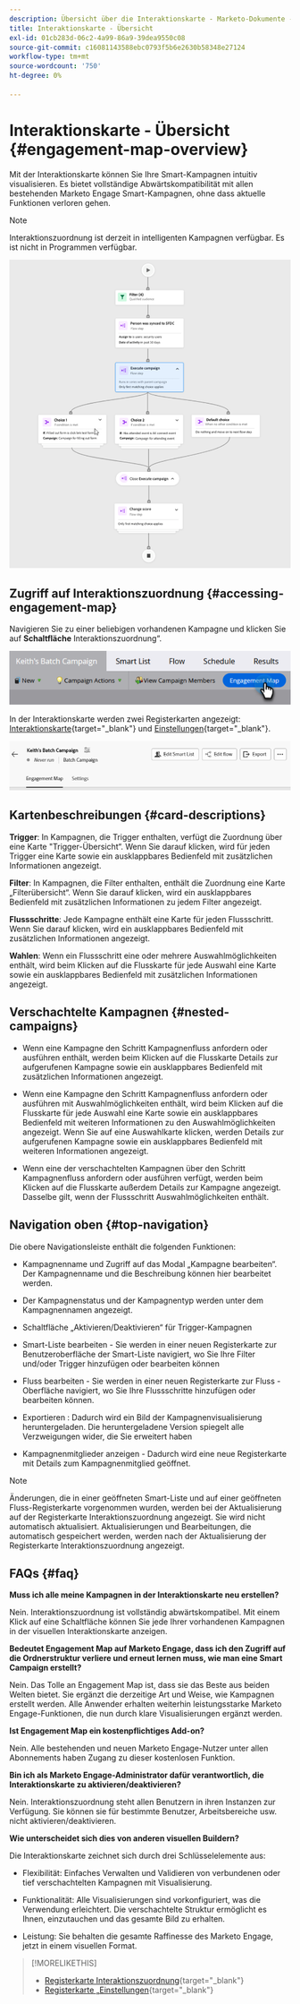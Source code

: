```yaml
---
description: Übersicht über die Interaktionskarte - Marketo-Dokumente - Produktdokumentation
title: Interaktionskarte - Übersicht
exl-id: 01cb283d-06c2-4a99-86a9-39dea9550c08
source-git-commit: c16081143588ebc0793f5b6e2630b58348e27124
workflow-type: tm+mt
source-wordcount: '750'
ht-degree: 0%

---
```


# Interaktionskarte - Übersicht {#engagement-map-overview}

Mit der Interaktionskarte können Sie Ihre Smart-Kampagnen intuitiv visualisieren. Es bietet vollständige Abwärtskompatibilität mit allen bestehenden Marketo Engage Smart-Kampagnen, ohne dass aktuelle Funktionen verloren gehen.

>[!NOTE]
>
>Interaktionszuordnung ist derzeit in intelligenten Kampagnen verfügbar. Es ist nicht in Programmen verfügbar.

![](assets/engagement-map-overview-1.png)

## Zugriff auf Interaktionszuordnung {#accessing-engagement-map}

Navigieren Sie zu einer beliebigen vorhandenen Kampagne und klicken Sie auf **Schaltfläche** Interaktionszuordnung“.

![](assets/engagement-map-overview-2.png)

In der Interaktionskarte werden zwei Registerkarten angezeigt: [Interaktionskarte](/help/marketo/product-docs/core-marketo-concepts/engagement-map/engagement-map-tab.md){target="_blank"} und [Einstellungen](/help/marketo/product-docs/core-marketo-concepts/engagement-map/settings-tab.md){target="_blank"}.

![](assets/engagement-map-overview-3.png)

## Kartenbeschreibungen {#card-descriptions}

**Trigger**: In Kampagnen, die Trigger enthalten, verfügt die Zuordnung über eine Karte &quot;Trigger-Übersicht“. Wenn Sie darauf klicken, wird für jeden Trigger eine Karte sowie ein ausklappbares Bedienfeld mit zusätzlichen Informationen angezeigt.

**Filter**: In Kampagnen, die Filter enthalten, enthält die Zuordnung eine Karte „Filterübersicht“. Wenn Sie darauf klicken, wird ein ausklappbares Bedienfeld mit zusätzlichen Informationen zu jedem Filter angezeigt.

**Flussschritte**: Jede Kampagne enthält eine Karte für jeden Flussschritt. Wenn Sie darauf klicken, wird ein ausklappbares Bedienfeld mit zusätzlichen Informationen angezeigt.

**Wahlen**: Wenn ein Flussschritt eine oder mehrere Auswahlmöglichkeiten enthält, wird beim Klicken auf die Flusskarte für jede Auswahl eine Karte sowie ein ausklappbares Bedienfeld mit zusätzlichen Informationen angezeigt.

## Verschachtelte Kampagnen {#nested-campaigns}

* Wenn eine Kampagne den Schritt Kampagnenfluss anfordern oder ausführen enthält, werden beim Klicken auf die Flusskarte Details zur aufgerufenen Kampagne sowie ein ausklappbares Bedienfeld mit zusätzlichen Informationen angezeigt.

* Wenn eine Kampagne den Schritt Kampagnenfluss anfordern oder ausführen mit Auswahlmöglichkeiten enthält, wird beim Klicken auf die Flusskarte für jede Auswahl eine Karte sowie ein ausklappbares Bedienfeld mit weiteren Informationen zu den Auswahlmöglichkeiten angezeigt. Wenn Sie auf eine Auswahlkarte klicken, werden Details zur aufgerufenen Kampagne sowie ein ausklappbares Bedienfeld mit weiteren Informationen angezeigt.

* Wenn eine der verschachtelten Kampagnen über den Schritt Kampagnenfluss anfordern oder ausführen verfügt, werden beim Klicken auf die Flusskarte außerdem Details zur Kampagne angezeigt. Dasselbe gilt, wenn der Flussschritt Auswahlmöglichkeiten enthält.

## Navigation oben {#top-navigation}

Die obere Navigationsleiste enthält die folgenden Funktionen:

* Kampagnenname und Zugriff auf das Modal „Kampagne bearbeiten“. Der Kampagnenname und die Beschreibung können hier bearbeitet werden.

* Der Kampagnenstatus und der Kampagnentyp werden unter dem Kampagnennamen angezeigt.

* Schaltfläche „Aktivieren/Deaktivieren“ für Trigger-Kampagnen

* Smart-Liste bearbeiten - Sie werden in einer neuen Registerkarte zur Benutzeroberfläche der Smart-Liste navigiert, wo Sie Ihre Filter und/oder Trigger hinzufügen oder bearbeiten können

* Fluss bearbeiten - Sie werden in einer neuen Registerkarte zur Fluss -Oberfläche navigiert, wo Sie Ihre Flussschritte hinzufügen oder bearbeiten können.

* Exportieren : Dadurch wird ein Bild der Kampagnenvisualisierung heruntergeladen. Die heruntergeladene Version spiegelt alle Verzweigungen wider, die Sie erweitert haben

* Kampagnenmitglieder anzeigen - Dadurch wird eine neue Registerkarte mit Details zum Kampagnenmitglied geöffnet.

>[!NOTE]
>
>Änderungen, die in einer geöffneten Smart-Liste und auf einer geöffneten Fluss-Registerkarte vorgenommen wurden, werden bei der Aktualisierung auf der Registerkarte Interaktionszuordnung angezeigt. Sie wird nicht automatisch aktualisiert. Aktualisierungen und Bearbeitungen, die automatisch gespeichert werden, werden nach der Aktualisierung der Registerkarte Interaktionszuordnung angezeigt.

## FAQs {#faq}

**Muss ich alle meine Kampagnen in der Interaktionskarte neu erstellen?**

Nein. Interaktionszuordnung ist vollständig abwärtskompatibel. Mit einem Klick auf eine Schaltfläche können Sie jede Ihrer vorhandenen Kampagnen in der visuellen Interaktionskarte anzeigen.

**Bedeutet Engagement Map auf Marketo Engage, dass ich den Zugriff auf die Ordnerstruktur verliere und erneut lernen muss, wie man eine Smart Campaign erstellt?**

Nein. Das Tolle an Engagement Map ist, dass sie das Beste aus beiden Welten bietet. Sie ergänzt die derzeitige Art und Weise, wie Kampagnen erstellt werden. Alle Anwender erhalten weiterhin leistungsstarke Marketo Engage-Funktionen, die nun durch klare Visualisierungen ergänzt werden.

**Ist Engagement Map ein kostenpflichtiges Add-on?**

Nein. Alle bestehenden und neuen Marketo Engage-Nutzer unter allen Abonnements haben Zugang zu dieser kostenlosen Funktion.

**Bin ich als Marketo Engage-Administrator dafür verantwortlich, die Interaktionskarte zu aktivieren/deaktivieren?**

Nein. Interaktionszuordnung steht allen Benutzern in ihren Instanzen zur Verfügung. Sie können sie für bestimmte Benutzer, Arbeitsbereiche usw. nicht aktivieren/deaktivieren.

**Wie unterscheidet sich dies von anderen visuellen Buildern?**

Die Interaktionskarte zeichnet sich durch drei Schlüsselelemente aus:

* Flexibilität: Einfaches Verwalten und Validieren von verbundenen oder tief verschachtelten Kampagnen mit Visualisierung.

* Funktionalität: Alle Visualisierungen sind vorkonfiguriert, was die Verwendung erleichtert. Die verschachtelte Struktur ermöglicht es Ihnen, einzutauchen und das gesamte Bild zu erhalten.

* Leistung: Sie behalten die gesamte Raffinesse des Marketo Engage, jetzt in einem visuellen Format.

>[!MORELIKETHIS]
>
>* [Registerkarte Interaktionszuordnung](/help/marketo/product-docs/core-marketo-concepts/engagement-map/engagement-map-tab.md){target="_blank"}
>* [Registerkarte „Einstellungen](/help/marketo/product-docs/core-marketo-concepts/engagement-map/settings-tab.md){target="_blank"}
